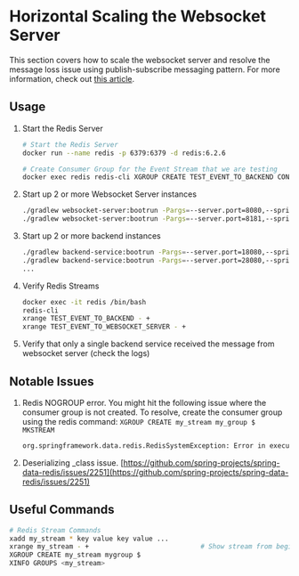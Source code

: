 # Horizontal Scaling the Websocket Server

This section covers how to scale the websocket server and resolve the message loss issue using publish-subscribe messaging
pattern. For more information, check out [this article](https://betterprogramming.pub/implement-a-scalable-websocket-server-with-spring-boot-redis-pub-sub-and-redis-streams-b6b8cc08767f).

## Usage

1. Start the Redis Server
   
   ```bash
   # Start the Redis Server
   docker run --name redis -p 6379:6379 -d redis:6.2.6
   
   # Create Consumer Group for the Event Stream that we are testing
   docker exec redis redis-cli XGROUP CREATE TEST_EVENT_TO_BACKEND CONSUMER_GROUP $ MKSTREAM
   ```

2. Start up 2 or more Websocket Server instances

   ```bash
   ./gradlew websocket-server:bootrun -Pargs=--server.port=8080,--spring.application.name=websocket-server-A
   ./gradlew websocket-server:bootrun -Pargs=--server.port=8181,--spring.application.name=websocket-server-B
   ```

3. Start up 2 or more backend instances

   ```bash
   ./gradlew backend-service:bootrun -Pargs=--server.port=18080,--spring.application.name=backend-A
   ./gradlew backend-service:bootrun -Pargs=--server.port=28080,--spring.application.name=backend-B
   ...
   ```

4. Verify Redis Streams

   ```bash
   docker exec -it redis /bin/bash
   redis-cli
   xrange TEST_EVENT_TO_BACKEND - +
   xrange TEST_EVENT_TO_WEBSOCKET_SERVER - +
   ```

5. Verify that only a single backend service received the message from websocket server (check the logs)


## Notable Issues

1. Redis NOGROUP error. You might hit the following issue where the consumer group is not created. To resolve, create the
consumer group using the redis command: `XGROUP CREATE my_stream my_group $ MKSTREAM`

    ```bash
    org.springframework.data.redis.RedisSystemException: Error in execution; nested exception is io.lettuce.core.RedisCommandExecutionException: NOGROUP No such key 'TEST_EVENT_TO_BACKEND' or consumer group 'MY-GROUP' in XREADGROUP with GROUP option
    ```

2. Deserializing _class issue. [https://github.com/spring-projects/spring-data-redis/issues/2251](https://github.com/spring-projects/spring-data-redis/issues/2251)

## Useful Commands

```bash
# Redis Stream Commands
xadd my_stream * key value key value ...
xrange my_stream - +                            # Show stream from beginning to end
XGROUP CREATE my_stream mygroup $
XINFO GROUPS <my_stream>
```

